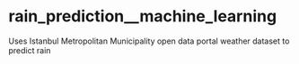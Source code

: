 # rain_prediction__machine_learning
Uses Istanbul Metropolitan Municipality open data portal weather dataset to predict rain
